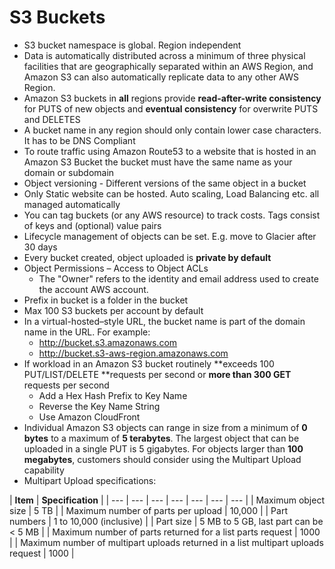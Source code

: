 # S3 Buckets

* S3 bucket namespace is global. Region independent
* Data is automatically distributed across a minimum of three physical facilities that are geographically separated within an AWS Region, and Amazon S3 can also automatically replicate data to any other AWS Region.
* Amazon S3 buckets in **all** regions provide **read-after-write consistency** for PUTS of new objects and **eventual consistency** for overwrite PUTS and DELETES
* A bucket name in any region should only contain lower case characters. It has to be DNS Compliant
* To route traffic using Amazon Route53 to a website that is hosted in an Amazon S3 Bucket the bucket must have the same name as your domain or subdomain
* Object versioning - Different versions of the same object in a bucket
* Only Static website can be hosted. Auto scaling, Load Balancing etc. all managed automatically
* You can tag buckets \(or any AWS resource\) to track costs. Tags consist of keys and \(optional\) value pairs
* Lifecycle management of objects can be set. E.g. move to Glacier after 30 days
* Every bucket created, object uploaded is **private by default**
* Object Permissions – Access to Object ACLs
  * The "Owner" refers to the identity and email address used to create the account AWS account.​
* Prefix in bucket is a folder in the bucket
* Max 100 S3 buckets per account by default
* In a virtual-hosted–style URL, the bucket name is part of the domain name in the URL. For example:  
  * http://bucket.s3.amazonaws.com
  * http://bucket.s3-aws-region.amazonaws.com
* If workload in an Amazon S3 bucket routinely **exceeds 100 PUT/LIST/DELETE **requests per second or **more than 300 GET** requests per second
  * Add a Hex Hash Prefix to Key Name
  * Reverse the Key Name String
  * Use Amazon CloudFront
* Individual Amazon S3 objects can range in size from a minimum of **0 bytes** to a maximum of **5 terabytes**. The largest object that can be uploaded in a single PUT is 5 gigabytes. For objects larger than **100 megabytes**, customers should consider using the Multipart Upload capability
* Multipart Upload specifications:

| **Item** | **Specification** |
| --- | --- | --- | --- | --- | --- | --- |
| Maximum object size | 5 TB |
| Maximum number of parts per upload | 10,000 |
| Part numbers | 1 to 10,000 \(inclusive\) |
| Part size | 5 MB to 5 GB, last part can be &lt; 5 MB |
| Maximum number of parts returned for a list parts request | 1000 |
| Maximum number of multipart uploads returned in a list multipart uploads request | 1000 |


